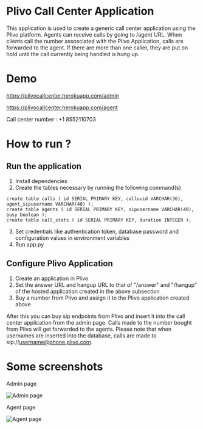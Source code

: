 Plivo Call Center Application
=============================

This application is used to create a generic call center application using the Plivo platform.
Agents can receive calls by going to /agent URL. When clients call the number assosciated with the Plivo Application,
calls are forwarded to the agent. If there are more than one caller, they are put on hold until the call currently being
handled is hung up.

Demo
====

https://plivocallcenter.herokuapp.com/admin

https://plivocallcenter.herokuapp.com/agent

Call center number : +1 8552110703

How to run ?
============

Run the application
-------------------

1. Install dependencies
2. Create the tables necessary by running the following command(s)
```
create table calls ( id SERIAL PRIMARY KEY, calluuid VARCHAR(36), agent_sipusername VARCHAR(40) );
create table agents ( id SERIAL PRIMARY KEY, sipusername VARCHAR(40), busy boolean );   
create table call_stats ( id SERIAL PRIMARY KEY, duration INTEGER );
```
3. Set credentials like authentication token, database password and configuration values in environment variables
4. Run app.py

Configure Plivo Application
----------------------------
1. Create an application in Plivo
2. Set the answer URL and hangup URL to that of "/answer" and "/hangup" of the hosted application created in the above subsection 
3. Buy a number from Plivo and assign it to the Plivo application created above


After this you can buy sip endpoints from Plivo and insert it into the call center application from the admin page.
Calls made to the number bought from Plivo will get forwarded to the agents.
Please note that when usernames are inserted into the database, calls are made to sip://username@phone.plivo.com.

Some screenshots
================

Admin page

![Admin page](http://i.imgur.com/kCJc835.png)

Agent page

![Agent page](http://i.imgur.com/pILGs8Y.png)


